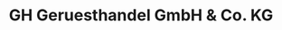 ---
title: "GH Geruesthandel GmbH & Co. KG"
url: /voehringen/gh-geruesthandel-gmbh-und-co-kg/
shop: Eisenwaren
---
